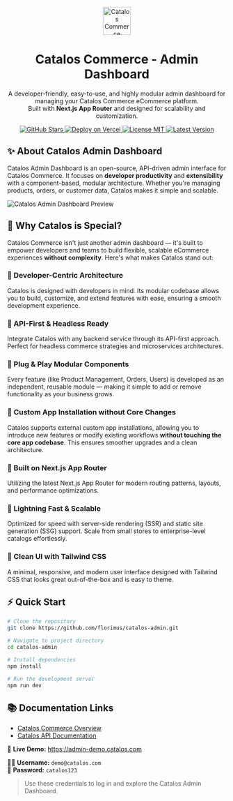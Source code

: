 <p align="center">
  <img src="https://i.ibb.co/4ZC8vttV/temp-Image-YTse-SL-1.png" alt="Catalos Commerce" width="64"/>
</p>

<h1 align="center">Catalos Commerce - Admin Dashboard</h1>

<p align="center">
  A developer-friendly, easy-to-use, and highly modular admin dashboard for managing your Catalos Commerce eCommerce platform.<br/>
  Built with <b>Next.js App Router</b> and designed for scalability and customization.
</p>

<p align="center">
  <a href="https://github.com/florimus/catalos-admin/stargazers">
    <img src="https://img.shields.io/github/stars/florimus/catalos-admin?style=social" alt="GitHub Stars"/>
  </a>
  <a href="https://vercel.com/">
    <img src="https://img.shields.io/badge/Deployed%20on-Vercel-black?logo=vercel" alt="Deploy on Vercel"/>
  </a>
  <a href="https://opensource.org/licenses/MIT">
    <img src="https://img.shields.io/badge/License-MIT-yellow.svg" alt="License MIT"/>
  </a>
  <a href="https://github.com/florimus/catalos-admin/releases">
  <img src="https://img.shields.io/github/v/release/florimus/catalos-admin?label=version" alt="Latest Version"/>
</a>
</p>

## ✨ About Catalos Admin Dashboard

Catalos Admin Dashboard is an open-source, API-driven admin interface for Catalos Commerce. It focuses on **developer productivity** and **extensibility** with a component-based, modular architecture. Whether you're managing products, orders, or customer data, Catalos makes it simple and scalable.

![Catalos Admin Dashboard Preview](https://i.ibb.co/dwq1bRZr/Screenshot-2025-07-26-at-3-17-24-PM.png)

## 🌟 Why Catalos is Special?

Catalos Commerce isn't just another admin dashboard — it's built to empower developers and teams to build flexible, scalable eCommerce experiences **without complexity**. Here's what makes Catalos stand out:

### 🔹 Developer-Centric Architecture
Catalos is designed with developers in mind. Its modular codebase allows you to build, customize, and extend features with ease, ensuring a smooth development experience.

### 🔹 API-First & Headless Ready
Integrate Catalos with any backend service through its API-first approach. Perfect for headless commerce strategies and microservices architectures.

### 🔹 Plug & Play Modular Components
Every feature (like Product Management, Orders, Users) is developed as an independent, reusable module — making it simple to add or remove functionality as your business grows.

### 🔹 Custom App Installation without Core Changes
Catalos supports external custom app installations, allowing you to introduce new features or modify existing workflows **without touching the core app codebase**. This ensures smoother upgrades and a clean architecture.

### 🔹 Built on Next.js App Router
Utilizing the latest Next.js App Router for modern routing patterns, layouts, and performance optimizations.

### 🔹 Lightning Fast & Scalable
Optimized for speed with server-side rendering (SSR) and static site generation (SSG) support. Scale from small stores to enterprise-level catalogs effortlessly.

### 🔹 Clean UI with Tailwind CSS
A minimal, responsive, and modern user interface designed with Tailwind CSS that looks great out-of-the-box and is easy to theme.

## ⚡ Quick Start

```bash
# Clone the repository
git clone https://github.com/florimus/catalos-admin.git

# Navigate to project directory
cd catalos-admin

# Install dependencies
npm install

# Run the development server
npm run dev
```

## 📚 Documentation Links

- [Catalos Commerce Overview](https://github.com/yourusername/catalos-commerce)
- [Catalos API Documentation](https://github.com/yourusername/catalos-api-docs)

🚀 **Live Demo:** https://admin-demo.catalos.com

🧑‍💼 **Username:** `demo@catalos.com`  
🔑 **Password:** `catalos123`

> Use these credentials to log in and explore the Catalos Admin Dashboard.
